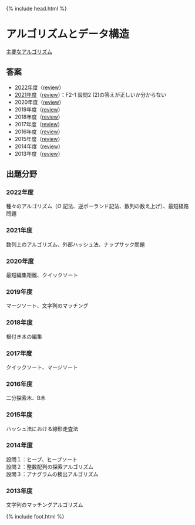 {% include head.html %}

# アルゴリズムとデータ構造

[主要なアルゴリズム](keynotes/index.md)

## 答案
- [2022年度](https://acrobat.adobe.com/link/track?uri=urn:aaid:scds:US:601e9516-d2fb-433c-b7ae-d70bd150647b)（[review](review2022.md)）
- [2021年度](https://acrobat.adobe.com/link/track?uri=urn:aaid:scds:US:df7f679f-7360-49dd-af96-2f0f9b5b329f)（[review](review2021.md)）：F2-1 設問2 (2)の答えが正しいか分からない
- 2020年度（[review](review2020.md)）
- 2019年度（[review](review2019.md)）
- 2018年度（[review](review2018.md)）
- 2017年度（[review](review2017.md)）
- 2016年度（[review](review2016.md)）
- 2015年度（[review](review2015.md)）
- 2014年度（[review](review2014.md)）
- 2013年度（[review](review2013.md)）

## 出題分野
### 2022年度
種々のアルゴリズム（$O$ 記法、逆ポーランド記法、数列の数え上げ）、最短経路問題

### 2021年度
数列上のアルゴリズム、外部ハッシュ法、ナップサック問題

### 2020年度
最短編集距離、クイックソート

### 2019年度
マージソート、文字列のマッチング

### 2018年度
根付き木の編集

### 2017年度
クイックソート、マージソート

### 2016年度
二分探索木、B木

### 2015年度
ハッシュ法における線形走査法

### 2014年度
設問１：ヒープ、ヒープソート  
設問２：整数配列の探索アルゴリズム  
設問３：アナグラムの検出アルゴリズム

### 2013年度
文字列のマッチングアルゴリズム

{% include foot.html %}